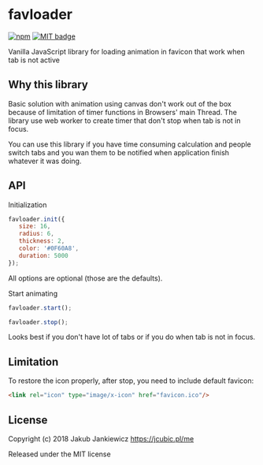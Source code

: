 # favloader

[![npm](https://img.shields.io/badge/npm-0.2.2-blue.svg)](https://www.npmjs.com/package/favloader)
[![MIT badge](https://img.shields.io/badge/license-MIT-blue.svg)](https://github.com/jcubic/favloader/blob/master/LICENSE)

Vanilla JavaScript library for loading animation in favicon that work when tab is not active

## Why this library

Basic solution with animation using canvas don't work out of the box because of limitation of timer functions in Browsers' main
Thread. The library use web worker to create timer that don't stop when tab is not in focus.

You can use this library if you have time consuming calculation and people switch tabs and you wan them to be notified when
application finish whatever it was doing.

## API

Initialization

```javascript
favloader.init({
   size: 16,
   radius: 6,
   thickness: 2,
   color: '#0F60A8',
   duration: 5000
});
```

All options are optional (those are the defaults).

Start animating

```javascript
favloader.start();
```

```javascript
favloader.stop();
```

Looks best if you don't have lot of tabs or if you do when tab is not in focus.

## Limitation

To restore the icon properly, after stop, you need to include default favicon:

```html
<link rel="icon" type="image/x-icon" href="favicon.ico"/>
```

## License

Copyright (c) 2018 Jakub Jankiewicz <https://jcubic.pl/me>

Released under the MIT license
